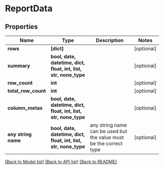 # ReportData


## Properties
Name | Type | Description | Notes
------------ | ------------- | ------------- | -------------
**rows** | **[dict]** |  | [optional] 
**summary** | **bool, date, datetime, dict, float, int, list, str, none_type** |  | [optional] 
**row_count** | **int** |  | [optional] 
**total_row_count** | **int** |  | [optional] 
**column_metas** | **bool, date, datetime, dict, float, int, list, str, none_type** |  | [optional] 
**any string name** | **bool, date, datetime, dict, float, int, list, str, none_type** | any string name can be used but the value must be the correct type | [optional]

[[Back to Model list]](../README.md#documentation-for-models) [[Back to API list]](../README.md#documentation-for-api-endpoints) [[Back to README]](../README.md)


